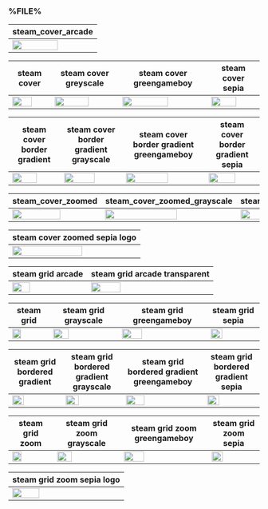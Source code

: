### %FILE%

| steam_cover_arcade |
|-------|
|<IMG src="steam_cover_arcade/%FILE%.png" width="75%" height="75%" />|

| steam cover | steam cover greyscale | steam cover greengameboy | steam cover sepia |
|-------|-------|-------|-------|
|<IMG src="steam_cover/%FILE%.png" width="75%" height="75%" />|<IMG src="steam_cover_greyscale/%FILE%.png" width="75%" height="75%" />|<IMG src="steam_cover_greengameboy/%FILE%.png" width="75%" height="75%" />|<IMG src="steam_cover_sepia/%FILE%.png" width="75%" height="75%" />|

| steam cover border gradient | steam cover border gradient grayscale | steam cover border gradient greengameboy | steam cover border gradient sepia |
|-------|-------|-------|-------|
|<IMG src="steam_cover_border_gradient/%FILE%.png" width="75%" height="75%" />|<IMG src="steam_cover_border_gradient_grayscale/%FILE%.png" width="75%" height="75%" />|<IMG src="steam_cover_border_gradient_greengameboy/%FILE%.png" width="75%" height="75%" />|<IMG src="steam_cover_border_gradient_sepia/%FILE%.png" width="75%" height="75%" />|

| steam_cover_zoomed | steam_cover_zoomed_grayscale | steam_cover_zoomed_greengameboy | steam_cover_zoomed_sepia |
|-------|-------|-------|-------|
|<IMG src="steam_cover_zoomed/%FILE%.png" width="75%" height="75%" />|<IMG src="steam_cover_zoomed_grayscale/%FILE%.png" width="75%" height="75%" />|<IMG src="steam_cover_zoomed_greengameboy/%FILE%.png" width="75%" height="75%" />|<IMG src="steam_cover_zoomed_sepia/%FILE%.png" width="75%" height="75%" />|

| steam cover zoomed sepia logo | 
|-------|
|<IMG src="steam_cover_zoomed_sepia_logo/%FILE%.png" width="75%" height="75%" />|

| steam grid arcade | steam grid arcade transparent |
|-------|-------|
|<IMG src="steam_grid_arcade/%FILE%.png" width="50%" height="50%" />|<IMG src="steam_grid_arcade_transparent/%FILE%.png" width="50%" height="50%" />|

| steam grid | steam grid grayscale | steam grid greengameboy | steam grid sepia |
|-------|-------|-------|-------|
|<IMG src="steam_grid/%FILE%.png" width="50%" height="50%" />|<IMG src="steam_grid_grayscale/%FILE%.png" width="50%" height="50%" />|<IMG src="steam_grid_greengameboy/%FILE%.png" width="50%" height="50%" />|<IMG src="steam_grid_sepia/%FILE%.png" width="50%" height="50%" />|

| steam grid bordered gradient | steam grid bordered gradient grayscale | steam grid bordered gradient greengameboy | steam grid bordered gradient sepia |
|-------|-------|-------|-------|
|<IMG src="steam_grid_bordered_gradient/%FILE%.png" width="50%" height="50%" />|<IMG src="steam_grid_bordered_gradient_grayscale/%FILE%.png" width="50%" height="50%" />|<IMG src="steam_grid_bordered_gradient_greengameboy/%FILE%.png" width="50%" height="50%" />|<IMG src="steam_grid_bordered_gradient_sepia/%FILE%.png" width="50%" height="50%" />|

| steam grid zoom | steam grid zoom grayscale | steam grid zoom greengameboy | steam grid zoom sepia |
|-------|-------|-------|-------|
|<IMG src="steam_grid_zoom/%FILE%.png" width="50%" height="50%" />|<IMG src="steam_grid_zoom_grayscale/%FILE%.png" width="50%" height="50%" />|<IMG src="steam_grid_zoom_greengameboy/%FILE%.png" width="50%" height="50%" />|<IMG src="steam_grid_zoom_sepia/%FILE%.png" width="50%" height="50%" />|

| steam grid zoom sepia logo |
|-------|
|<IMG src="steam_grid_zoom_sepia_logo/%FILE%.png" width="50%" height="50%" />|
